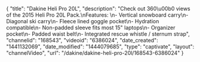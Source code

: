{
    "title": "Dakine Heli Pro 20L",
    "description": "Check out 360\u00b0 views of the 2015 Heli Pro 20L Pack.\nFeatures: \n- Vertical snowboard carry\n- Diagonal ski carry\n- Fleece lined goggle pocket\n- Hydration compatible\n- Non-padded sleeve fits most 15\" laptops\n- Organizer pocket\n- Padded waist belt\n- Integrated rescue whistle \/ sternum strap",
    "channelid": "168543",
    "videoid": "6386024",
    "date_created": "1441132069",
    "date_modified": "1444079685",
    "type": "captivate",
    "layout": "channelVideo",
    "url": "\/dakine\/dakine-heli-pro-20l\/168543-6386024"
}